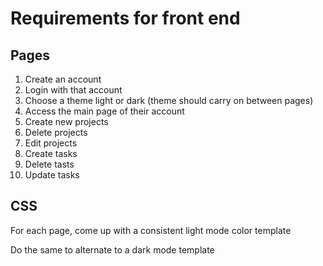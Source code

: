 # Requirements for front end

## Pages

1. Create an account
2. Login with that account
3. Choose a theme light or dark (theme should carry on between pages)
4. Access the main page of their account
5. Create new projects
6. Delete projects
7. Edit projects
8. Create tasks
9. Delete tasts
10. Update tasks

## CSS

For each page, come up with a consistent light mode color template

Do the same to alternate to a dark mode template
